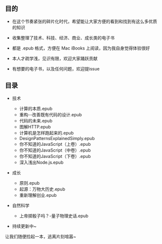 ## 目的

- 在这个节奏紧张的碎片化时代，希望能让大家方便的看到和找到有这么多优质的知识

- 收集整理了技术、科技、经济、商业、成长类的电子书

- 都是 .epub 格式，方便在 Mac iBooks 上阅读，因为我自身觉得体验很好

- 本人才疏学浅，见识有限，欢迎大家踊跃贡献

- 有想要的电子书，以及任何问题，欢迎提issue

## 目录

- 技术
  - 计算的本质.epub
  - 重构--改善既有代码的设计.epub
  - 代码的未来.epub
  - 图解HTTP.epub
  - 计算机是怎样跑起来的.epub
  - DesignPatternsExplainedSimply.epub
  - 你不知道的JavaScript（上卷）.epub
  - 你不知道的JavaScript（中卷）.epub
  - 你不知道的JavaScript（下卷）.epub
  - 深入浅出Node.js.epub
- 成长
  - 原则.epub
  - 起源：万物大历史.epub
  - 重新理解创业.epub
- 自然科学
  - 上帝掷骰子吗？-量子物理史话.epub

- 持续更新中~

让我们随便捡起一本，逃离片刻喧嚣~
